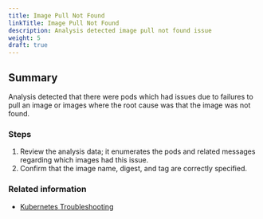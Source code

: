```yaml
---
title: Image Pull Not Found
linkTitle: Image Pull Not Found
description: Analysis detected image pull not found issue
weight: 5
draft: true
---
```


## Summary
Analysis detected that there were pods which had issues due to failures to pull an image or images where the root cause was that the image was not found.

### Steps
1. Review the analysis data; it enumerates the pods and related messages regarding which images had this issue.
2. Confirm that the image name, digest, and tag are correctly specified.

### Related information
* [Kubernetes Troubleshooting](https://kubernetes.io/docs/tasks/debug-application-cluster/troubleshooting/)
